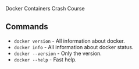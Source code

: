  Docker Containers Crash Course

## Commands

* `docker version` - All information about docker.
* `docker info` - All information about docker status. 
* `docker --version` - Only the version.
* `docker --help` - Fast help.
